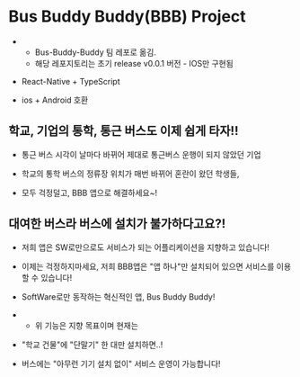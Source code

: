 # Bus Buddy Buddy(BBB) Project
  - * Bus-Buddy-Buddy 팀 레포로 옮김.
    * 해당 레포지토리는 초기 release v0.0.1 버전 - IOS만 구현됨
      
- React-Native + TypeScript
- ios + Android 호환

## 학교, 기업의 통학, 통근 버스도 이제 쉽게 타자!!
- 통근 버스 시각이 날마다 바뀌어 제대로 통근버스 운행이 되지 않았던 기업
- 학교의 통학 버스의 정류장 위치가 매번 바뀌어 혼란이 왔던 학생들,
  
- 모두 걱정덜고, BBB 앱으로 해결하세요~!

## 대여한 버스라 버스에 설치가 불가하다고요?!
- 저희 앱은 SW로만으로도 서비스가 되는 어플리케이션을 지향하고 있습니다!
  
- 이제는 걱정하지마세요, 저희 BBB앱은 "앱 하나"만 설치되어 있으면 서비스를 이용할 수 있습니다!
- SoftWare로만 동작하는 혁신적인 앱, Bus Buddy Buddy!
   
- * 위 기능은 지향 목표이며 현재는
- "학교 건물"에 "단말기" 한 대만 설치하면..!
- 버스에는 "아무런 기기 설치 없이" 서비스 운영이 가능합니다!
